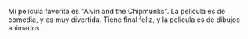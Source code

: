  Mi película favorita es "Alvin and the Chipmunks". La película es de comedia, y es muy divertida.  Tiene final feliz, y la pelicula es de dibujos animados. 